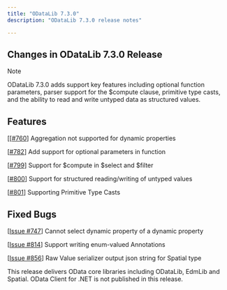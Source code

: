 ```yaml
---
title: "ODataLib 7.3.0"
description: "ODataLib 7.3.0 release notes"

---
```


## Changes in ODataLib 7.3.0 Release ##

> [!NOTE]
> ODataLib 7.3.0 adds support key features including optional function parameters, parser support for the $compute clause, primitive type casts, and the ability to read and write untyped data as structured values. 

## Features ##

[[[#760](https://github.com/OData/odata.net/issues/760)] Aggregation not supported for dynamic properties

[[#782](https://github.com/OData/odata.net/issues/782)] Add support for optional parameters in function

[[#799](https://github.com/OData/odata.net/issues/799)] Support for $compute in $select and $filter

[[#800](https://github.com/OData/odata.net/issues/800)] Support for structured reading/writing of untyped values

[[#801](https://github.com/OData/odata.net/issues/801)] Supporting Primitive Type Casts

## Fixed Bugs ##

[[Issue #747](https://github.com/OData/odata.net/issues/747)] Cannot select dynamic property of a dynamic property 

[[Issue #814](https://github.com/OData/odata.net/issues/814)] Support writing enum-valued Annotations

[[Issue #856](https://github.com/OData/odata.net/issues/856)] Raw Value serializer output json string for Spatial type


This release delivers OData core libraries including ODataLib, EdmLib and Spatial. OData Client for .NET is not published in this release.